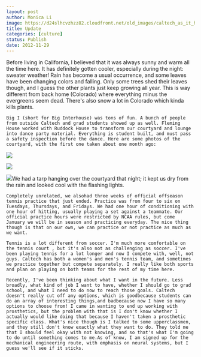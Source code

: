 ```yaml
---
layout: post
author: Monica Li
image: https://d24slhcvzhzz82.cloudfront.net/old_images/caltech_as_it_happens/6a0105349b8251970b017d3e297699970c.jpg
title: Update 
categories: [culture]
status: Publish
date: 2012-11-29
---
```


Before living in California, I believed that it was always sunny and warm all the time here. It has definitely gotten cooler, especially during the night: sweater weather! Rain has become a usual occurrence, and some leaves have been changing colors and falling. Only some trees shed their leaves though, and I guess the other plants just keep growing all year. This is way different from back home (Colorado) where everything minus the evergreens seem dead. There's also snow a lot in Colorado which kinda kills plants.

	Big I (short for Big Interhouse) was tons of fun. A bunch of people from outside Caltech and grad students showed up as well. Fleming House worked with Ruddock House to transform our courtyard and lounge into dance party material. Everything is student built, and must pass a safety inspection before the dance. Here are some photos of the courtyard, with the first one taken about one month ago:


![](https://d24slhcvzhzz82.cloudfront.net/old_images/caltech_as_it_happens/6a0105349b8251970b017d3e297756970c.jpg)

![](https://d24slhcvzhzz82.cloudfront.net/old_images/caltech_as_it_happens/6a0105349b8251970b017d3e297847970c.jpg)

![](https://d24slhcvzhzz82.cloudfront.net/old_images/6a0177449c8a5f970d017ee59e3eb4970d-800wi.jpg)We had a tarp hanging over the courtyard that night; it kept us dry from the rain and looked cool with the flashing lights.

	Completely unrelated, we alsohad three weeks of official offseason tennis practice that just ended. Practice was from four to six on Tuesdays, Thursdays, and Fridays. We had one hour of conditioning with one hour of hitting, usually playing a set against a teammate. Our official practice hours were restricted by NCAA rules, but come January we will be in season and practicing everyday. The nice thing though is that on our own, we can practice or not practice as much as we want.

	Tennis is a lot different from soccer. I'm much more comfortable on the tennis court , but it's also not as challenging as soccer. I've been playing tennis for a lot longer and now I compete with, well, not guys. Caltech has both a women's and men's tennis team, and sometimes we practice together but compete separately. I really like both sports and plan on playing on both teams for the rest of my time here.

	Recently, I've been thinking about what I want in the future. Less broadly, what kind of job I want to have, whether I should go to grad school, and what I need to do now to reach those goals. Caltech doesn't really cut off any options, which is goodbecause students can do an array of interesting things,and badbecause now I have so many options to choose from! I came in wanting to end up working with prosthetics, but the problem with that is I don't know whether I actually would like doing that because I haven't taken a prosthetic specific class. What's nice though is I talked to some upperclassmen, and they still don't know exactly what they want to do. They told me that I should feel okay with not knowing, and so that's what I'm going to do until something comes to me.As of know, I am signed up for the mechanical engineering route, with emphasis on neural systems, but I guess we'll see if it sticks.

